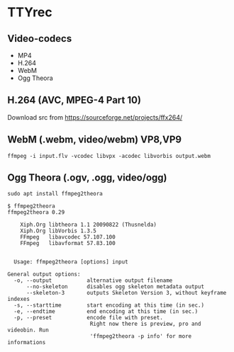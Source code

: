 # TTYrec

## Video-codecs

* MP4
* H.264
* WebM
* Ogg Theora

## H.264 (AVC, MPEG-4 Part 10)

Download src from https://sourceforge.net/projects/ffx264/

## WebM (.webm, video/webm) VP8,VP9

```
ffmpeg -i input.flv -vcodec libvpx -acodec libvorbis output.webm
```

## Ogg Theora (.ogv, .ogg, video/ogg)

```
sudo apt install ffmpeg2theora
```

```
$ ffmpeg2theora
ffmpeg2theora 0.29

    Xiph.Org libtheora 1.1 20090822 (Thusnelda)
    Xiph.Org libVorbis 1.3.5
    FFmpeg	 libavcodec 57.107.100
    FFmpeg	 libavformat 57.83.100


  Usage: ffmpeg2theora [options] input

General output options:
  -o, --output           alternative output filename
      --no-skeleton      disables ogg skeleton metadata output
      --skeleton-3       outputs Skeleton Version 3, without keyframe indexes
  -s, --starttime        start encoding at this time (in sec.)
  -e, --endtime          end encoding at this time (in sec.)
  -p, --preset           encode file with preset.
                          Right now there is preview, pro and videobin. Run
                          'ffmpeg2theora -p info' for more informations
```